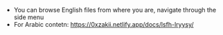 - You can browse English files from where you are, navigate through the side menu
- For Arabic contetn: https://0xzakii.netlify.app/docs/lsfh-lryysy/